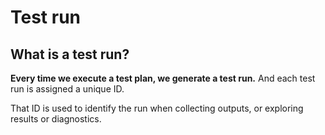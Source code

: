 # Test run

## What is a test run?

**Every time we execute a test plan, we generate a test run.** And each test run is assigned a unique ID.

That ID is used to identify the run when collecting outputs, or exploring results or diagnostics.

